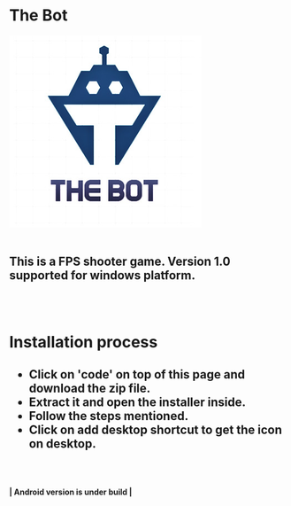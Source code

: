 # The Bot

<img src="Assets/logo.jpg" >
<br>
<br>

<h2> <b> This is a FPS shooter game. Version 1.0 supported for windows platform.
  </h2> </b>
 <br>
 <br>
 
# Installation process

<h2>
  <ul>
    <li> Click on 'code' on top of this page and download the zip file.</li>
    <li> Extract it and open the installer inside.</li>
    <li> Follow the steps mentioned. </li>
    <li> Click on add desktop shortcut to get the icon on desktop.</li>
  </ul>
 <br>
  </h2>
  <b><h4>| Android version is under build |</h4> </b>
  
